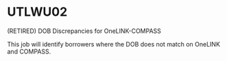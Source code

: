 # UTLWU02
(RETIRED) DOB Discrepancies for OneLINK-COMPASS

This job will identify borrowers where the DOB does not match on OneLINK and COMPASS.
